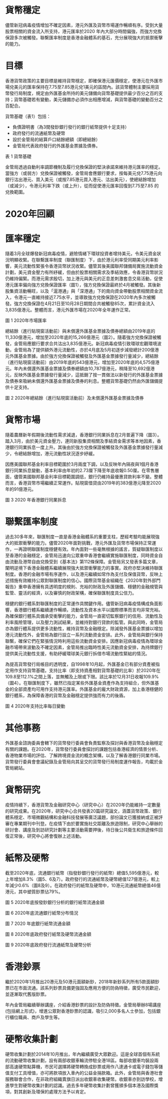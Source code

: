 # 貨幣穩定

儘管新冠病毒疫情增加不確定因素，港元外匯及貨幣市場運作暢順有序。受到大量股票相關的資金流入所支持，港元匯率於2020 年內大部分時間偏強，而強方兌換保證多次被觸發。聯繫匯率制度是香港金融體系的基石，充分展現強大的抵禦衝擊的能力。

# 目標

香港貨幣政策的主要目標是維持貨幣穩定，即確保港元匯價穩定，使港元在外匯市場兌美元的匯率保持在7.75至7.85港元兌1美元的區間內。該貨幣體制主要採用貨幣發行局制度，規定由外匯基金所持的美元儲備向貨幣基礎提供最少百分之百的支持；貨幣基礎若有變動，美元儲備亦必須作出相應增減，與貨幣基礎的變動百分之百配合。

貨幣基礎（表1）包括：
- 負債證明書（為3間發鈔銀行發行的銀行紙幣提供十足支持）
- 政府發行的流通紙幣及硬幣
- 設於金管局的結算戶口結餘總額（即總結餘）
- 金管局代表政府發行的外匯基金票據及債券。

表 1 貨幣基礎

金管局透過自動利率調節機制及履行兌換保證的堅決承諾來維持港元匯率的穩定。當強方（或弱方）兌換保證被觸發，金管局會應銀行要求，按每美元兌7.75港元向銀行沽出港元、買入美元（或按7.85港元買入港元、沽出美元），使總結餘增加（或減少），令港元利率下跌（或上升），從而促使港元匯率回復到7.75至7.85 的兌換範圍。

# 2020年回顧

# 匯率穩定

隨着3月全球爆發新冠病毒疫情，避險情緒下環球投資者增持美元，令美元資金狀況明顯收緊。在聯繫匯率制度（聯匯制度）下，由於港元利率受同期美元利率影響，美元流動性緊張令香港貨幣狀況收緊。儘管其後美國聯邦儲備局實施流動資金計劃，美元資金壓力有所紓緩，但由於股票相關需求及季結效應，令香港貨幣狀況仍維持偏緊。而港元需求殷切，加上港元與美元的正息差刺激套息交易活動，促使港元匯率偏向強方兌換保證匯率（圖1），強方兌換保證最終於4月被觸發。其後新股集資活動暢旺，以及「滬港通」與「深港通」下的南向資金帶動股票相關資金流入，令港元一直維持接近7.75水平，並導致強方兌換保證在2020年內多次被觸發。強方兌換保證在4月21日至10月28日期間合共被觸發85次，累計資金流入3,835億港元。整體而言，港元外匯市場在2020年全年運作正常。

圖 1 2020年市場匯率

總結餘（進行貼現窗活動前）與未償還外匯基金票據及債券總額由2019年底的11,330億港元，增加至2020年底的15,266億港元（圖2）。隨着強方兌換保證被觸發，金管局應銀行要求合共沽出3,835億港元。新冠病毒疫情引致環球宏觀環境波動，金管局為了提供額外港元流動性，亦於4月底及5月初逐步減發總計200億港元外匯基金票據。由於強方兌換保證被觸發及外匯基金票據發行量減少，總結餘（進行貼現窗活動前）由2019年底的543億港元，增加至2020年底的4,575億港元。年內未償還外匯基金票據及債券總額由10,787億港元，稍降至10,692億港元，反映外匯基金票據發行量減少，這抵銷了按一貫做法以新發行的外匯基金票據及債券來吸納未償還外匯基金票據及債券的利息。整體貨幣基礎仍然由外匯儲備提供十足支持。

圖 2 2020年總結餘（進行貼現窗活動前）及未償還外匯基金票據及債券

# 貨幣市場

隨着農曆新年假期後流動性需求減退，香港銀行同業拆息在2月普遍下降（圖3）。踏入3月，由於美元資金壓力，連同新股集資相關及季結資金需求等本地因素，香港銀行同業拆息一度上升。其後由於強方兌換保證被觸發及外匯基金票據發行量減少，令總結餘增加，港元流動性狀況逐步紓緩。

因應美國聯邦基金利率目標範圍於3月兩度下調，以及反映年內隔夜與1個月香港銀行同業拆息變動，基本利率由年初的2.73厘下降至年底收報0.50厘。在零售層面，儘管美國聯邦基金利率目標範圍調低，銀行仍維持最優惠貸款利率不變。整體而言，香港貨幣市場繼續正常運作。貼現窗借貸由2019年的383億港元降至2020年的91億港元。

圖 3 2020 年香港銀行同業拆息

# 聯繫匯率制度

過去30多年來，聯匯制度一直是香港金融體系的重要支柱，歷經考驗均能展現強大的抵禦衝擊的能力。儘管2020年面對挑戰，港元外匯及貨幣市場保持正常運作，一再證明聯匯制度穩健有效。年內面對一些毫無根據的謠言，質疑聯匯制度以至香港的金融穩定，金管局迅速向公眾重申香港會繼續實施聯匯制度，同時資金自由流動及港幣自由兌換受到《基本法》第112條保障。金管局另又發表多篇文章，闡明逆境下香港金融體系繼續展現強大抵禦衝擊能力的事實。政府亦堅決維持聯匯制度。香港的金融市場有序運作，以及港元繼續如常作為支付及保值貨幣，反映上述措施有效維持公眾對聯匯制度的信心。國際貨幣基金組織在《2020年對外部門報告》重申香港擁有具透明度的規則、充裕的財政及外匯儲備、穩健的金融規管與監管、靈活的經濟，以及審慎的財政架構，確保聯匯制度具公信力。

穩健的銀行體系對聯匯制度的正常運作具關鍵作用。儘管新冠病毒疫情構成負面影響，香港銀行體系繼續運作暢順，流動性及資本水平以國際標準而言均非常充裕。為確保銀行體系具備承受衝擊的能力，金管局一直密切監察銀行的信用、流動性及利率風險管理，以及壓力測試結果，並維持對銀行貸款的監管。與此同時，金管局亦為銀行體系提供更多流動性，維持貨幣及金融穩定。除減發外匯基金票據以增加港元流動性外，金管局為銀行設立一系列流動資金安排。此外，金管局與銀行保持聯繫，確保它們在緊張情況時利用這些流動資金安排。因應新冠病毒疫情為環球金融市場帶來波動及不確定因素，金管局推出臨時性美元流動資金安排，為持牌銀行提供美元流動性支援，有助紓緩環球美元銀行拆借市場流動性緊絀的情況。

為提高貨幣發行局帳目的透明度，自1998年10月起，外匯基金已有部分資產被指定用作支持貨幣基礎。支持比率（即支持資產相對貨幣基礎的比率）於2020年在109.8至112.1%之間上落，並無觸及上限或下限。該比率於12月31日收報109.9%（圖4）。在聯匯制度下，雖然已指定某些外匯基金資產作為支持組合，但外匯基金的全部資產均可用作支持港元匯率。外匯基金的龐大財政資源，加上香港穩健的銀行體系，為保障香港的貨幣及金融穩定提供強而有力的後盾。

圖 4 2020年支持比率每日變動

# 其他事務

外匯基金諮詢委員會轄下的貨幣發行委員會負責監察及探討與香港貨幣及金融穩定有關的課題。在2020年，貨幣發行委員會探討的課題包括香港經濟的情景分析、香港物業市場的評估、了解跨境資金流的概念架構，以及了解香港銀行同業市場。貨幣發行委員會會議紀錄及金管局向其呈交的貨幣發行局制度運作報告，均載於金管局網站。

# 貨幣研究

疫情持續下，香港貨幣及金融研究中心（研究中心）在2020年仍能維持一定數量的研究成果。在2020年，研究中心合共發表20篇研究論文，涵蓋貨幣政策、銀行體系穩定、市場微觀結構和金融科技發展等廣泛議題，部份論文已獲接納或正被評審在專業期刊中刊登。在疫情下由於要實施社交距離及旅遊限制，研究中心舉辦的研討會、講座及到訪研究計劃等主要活動需要押後，待日後公共衛生和旅遊條件回復正常後，研究中心將會復辦上述活動。

# 紙幣及硬幣

截至2020年底，流通銀行紙幣（指發鈔銀行發行的紙幣）總值5,595億港元，較上年增加8.3%（圖5、6及7）。政府發行的流通紙幣及硬幣總值127億港元，較上年減少0.6%（圖8及9）。在政府發行的紙幣及硬幣中，10港元流通紙幣總值46億港元，其中塑質鈔票佔79%。

圖 5 2020年底按發鈔銀行分析的銀行紙幣流通金額

圖 6 2020年底流通銀行紙幣分布情況

圖 7 2020 年底銀行紙幣流通金額

圖 8 2020年底政府發行紙幣及硬幣流通金額

圖 9 2020年底政府發行流通紙幣及硬幣分析

# 香港鈔票

繼於2020年1月推出20港元及50港元面額新鈔，2018年新鈔系列所有5款面額鈔票已在市面流通。該系列鈔票具備更強固及應用方便的防偽特徵，廣受市民歡迎，並逐漸取代舊版鈔票。

年內金管局繼續舉辦講座，介紹香港鈔票的設計及防偽特徵。金管局舉辦8場講座(包括網上形式)，增進公眾對香港鈔票的認識，吸引2,000多名人士參加，包括銀行櫃位職員、商戶及學生等。

# 硬幣收集計劃

硬幣收集計劃於2014年10月推出，年內繼續廣受大眾歡迎。這是全球首個有系統的流動硬幣收集計劃，設有兩部收銀車輪流停駐全港18區。每部收銀車均裝設兩部高速硬幣點算機，市民可選擇將硬幣轉換成鈔票或用作八達通卡或電子錢包等儲值支付工具增值，亦可將款項放入車內的公益金捐款箱。此外，金管局與香港社會服務聯會合作，在非政府組織賣旗日派出收銀車收集硬幣。收銀車亦到訪學校，增進學生對硬幣收集計劃的認識。過去多年硬幣收集計劃曾獲頒多個本港及國際獎項，對其創新及環保的處理方法予以肯定。
